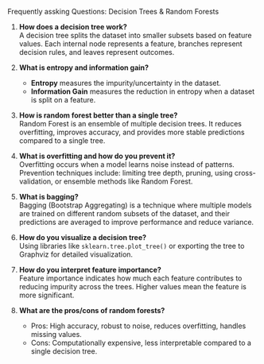 Frequently assking Questions: Decision Trees & Random Forests

1. **How does a decision tree work?**  
   A decision tree splits the dataset into smaller subsets based on feature values. Each internal node represents a feature, branches represent decision rules, and leaves represent outcomes.

2. **What is entropy and information gain?**  
   - **Entropy** measures the impurity/uncertainty in the dataset.  
   - **Information Gain** measures the reduction in entropy when a dataset is split on a feature.

3. **How is random forest better than a single tree?**  
   Random Forest is an ensemble of multiple decision trees. It reduces overfitting, improves accuracy, and provides more stable predictions compared to a single tree.

4. **What is overfitting and how do you prevent it?**  
   Overfitting occurs when a model learns noise instead of patterns.  
   Prevention techniques include: limiting tree depth, pruning, using cross-validation, or ensemble methods like Random Forest.

5. **What is bagging?**  
   Bagging (Bootstrap Aggregating) is a technique where multiple models are trained on different random subsets of the dataset, and their predictions are averaged to improve performance and reduce variance.

6. **How do you visualize a decision tree?**  
   Using libraries like `sklearn.tree.plot_tree()` or exporting the tree to Graphviz for detailed visualization.

7. **How do you interpret feature importance?**  
   Feature importance indicates how much each feature contributes to reducing impurity across the trees. Higher values mean the feature is more significant.

8. **What are the pros/cons of random forests?**  
   - Pros: High accuracy, robust to noise, reduces overfitting, handles missing values.  
   - Cons: Computationally expensive, less interpretable compared to a single decision tree.
